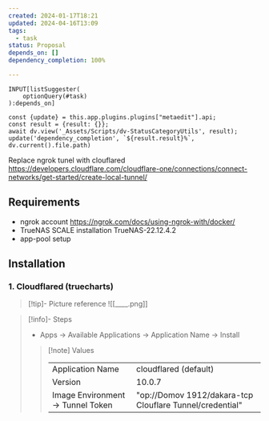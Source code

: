 ```yaml
---
created: 2024-01-17T18:21
updated: 2024-04-16T13:09
tags:
  - task
status: Proposal
depends_on: []
dependency_completion: 100%

---
```

```meta-bind
INPUT[listSuggester(
	optionQuery(#task)
):depends_on]
```

```dataviewjs
const {update} = this.app.plugins.plugins["metaedit"].api;
const result = {result: {}};
await dv.view('_Assets/Scripts/dv-StatusCategoryUtils', result);
update('dependency_completion', `${result.result}%`, dv.current().file.path)
```
Replace ngrok tunel with clouflared
https://developers.cloudflare.com/cloudflare-one/connections/connect-networks/get-started/create-local-tunnel/

## Requirements

- ngrok account https://ngrok.com/docs/using-ngrok-with/docker/
- TrueNAS SCALE installation TrueNAS-22.12.4.2
- app-pool setup
## Installation 
### 1. Cloudflared (truecharts)
    
   > [!tip]- Picture reference
   > ![[____.png]]

   > [!info]- Steps
   > - Apps → Available Applications → Application Name → Install
   >  > [!note] Values
   >  > 
   >  > | | |
   >  > | ---- | ---- |
   >  > | Application Name | cloudflared (default) |
   >  > | Version | 10.0.7 |
   >  > | Image Environment → Tunnel Token | "op://Domov 1912/dakara-tcp Clouflare Tunnel/credential" |
   
